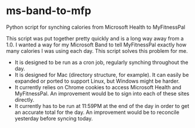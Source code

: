 # ms-band-to-mfp
Python script for synching calories from Microsoft Health to MyFitnessPal

This script was put together pretty quickly and is a long way away from a 1.0.
I wanted a way for my Microsoft Band to tell MyFitnessPal exactly how many calories I was using each day.
This script solves this problem for me. 


* It is designed to be run as a cron job, regularly synching throughout the day.
* It is designed for Mac (directory structure, for example). It can easily be expanded or ported to support Linux, but Windows might be harder.
* It currently relies on Chrome cookies to access Microsoft Health and MyFitnessPal. An improvement would be to sign into each of these sites directly.
* It currently has to be run at 11:59PM at the end of the day in order to get an accurate total for the day. An improvement would be to reconcile yesterday before syncing today.


